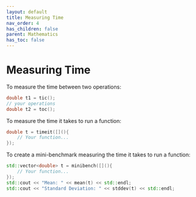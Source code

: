 ```yaml
---
layout: default
title: Measuring Time
nav_order: 4
has_children: false
parent: Mathematics
has_toc: false
---
```

# Measuring Time

To measure the time between two operations:

```cpp
double t1 = tic();
// your operations
double t2 = toc();
```

To measure the time it takes to run a function:

```cpp
double t = timeit([](){
    // Your function...
});
```

To create a mini-benchmark measuring the time it takes to run a function:

```cpp
std::vector<double> t = minibench([](){
    // Your function...
});
std::cout << "Mean: " << mean(t) << std::endl;
std::cout << "Standard Deviation: " << stddev(t) << std::endl;
```




<!-- Generated with mdsplit: https://github.com/alandefreitas/mdsplit -->
